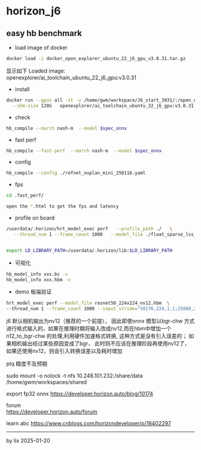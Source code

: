 # horizon_j6


##  easy hb benchmark 

+ load image of docker
```bash
docker load -i docker_open_explorer_ubuntu_22_j6_gpu_v3.0.31.tar.gz   
```

显示如下 Loaded image: openexplorer/ai_toolchain_ubuntu_22_j6_gpu:v3.0.31   


+ install  
```bash   
docker run --gpus all -it -v /home/gwm/workspace/J6_start_3031/:/open_explorer \
  --shm-size 128G   openexplorer/ai_toolchain_ubuntu_22_j6_gpu:v3.0.31
```

+ check    
```bash  
hb_compile --march nash-m  --model $spec_onnx
```

+ fast perf   
```bash  
hb_compile --fast-perf  --march nash-m  --model $spec_onnx
```

+ config  
```bash 
hb_compile --config ./refnet_nuplan_mini_250116.yaml
```

+ fps   
```bash  
cd .fast_perf/      

open the *.html to get the fps and latency 
```

+ profile  on board   
```bash      
/userdata/.horizon/hrt_model_exec perf   --profile_path ./   \
   --thread_num 1 --frame_count 1000   --model_file ./float_sparse_lss_featuremap.hbm  


export LD_LIBRARY_PATH=/userdata/.horizon/lib:$LD_LIBRARY_PATH
```

+ 可视化   
```bash    
hb_model_info xxx.bc -v
hb_model_info xxx.hbm -v
```


+ demo  板端验证  
```bash
hrt_model_exec perf --model_file resnet50_224x224_nv12.hbm  \
--thread_num 1 --frame_count 1000 --input_stride="50176,224,1,1;25088,224,2,1" 
```

j6 默认相机输出为nv12（推荐的一个前提）， 因此即使onnx 模型以bgr-chw 方式进行格式输入的，如果在推理时期将输入改成nv12,而在hbm中增加一个n12_to_bgr-chw 的处理,利用硬件加速格式转换, 这种方式是没有引入误差的；
如果相机输出经过某些原因变成了bgr， 此时则不应该在推理阶段再使用nv12了，如果还使用nv12，则会引入转换误差以及耗时增加  


ptq 精度不及预期

sudo mount -o nolock -t nfs 10.246.101.232:/share/data /home/gwm/workspaces/shared

export fp32 onnx 
https://developer.horizon.auto/blog/10174

forum  
https://developer.horizon.auto/forum  

learn abc
https://www.cnblogs.com/horizondeveloper/p/18402297


--------------   

by lix   2025-01-20  



